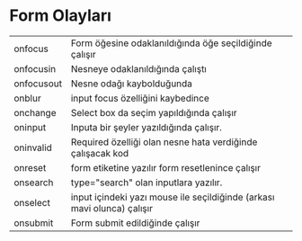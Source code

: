 # Form Olayları

|  |  |
| --- | --- |
| onfocus | Form öğesine odaklanıldığında öğe seçildiğinde çalışır |
| onfocusin | Nesneye odaklanıldığında çalıştı |
| onfocusout | Nesne odağı kaybolduğunda |
| onblur | input focus özelliğini kaybedince |
| onchange | Select box da seçim yapıldığında çalışır |
| oninput | Inputa bir şeyler yazıldığında çalışır. |
| oninvalid | Required özelliği olan nesne hata verdiğinde çalışacak kod |
| onreset | form etiketine yazılır form resetlenince çalışır |
| onsearch | type="search" olan inputlara yazılır.  |
| onselect | input içindeki yazı mouse ile seçildiğinde (arkası mavi olunca) çalışır |
| onsubmit | Form submit edildiğinde çalışır |
